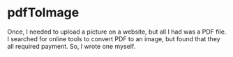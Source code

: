 # pdfToImage
Once, I needed to upload a picture on a website, but all I had was a PDF file. I searched for online tools to convert PDF to an image, but found that they all required payment. So, I wrote one myself.

